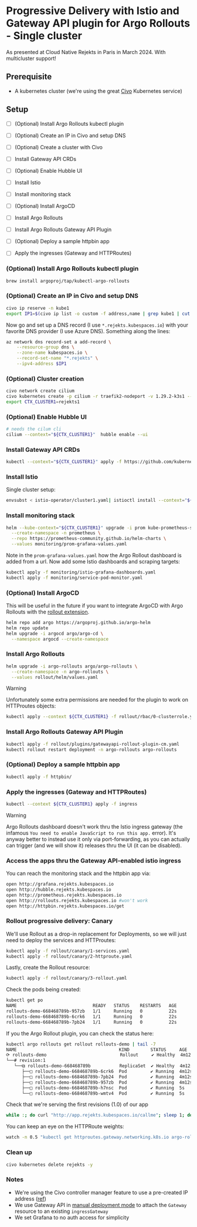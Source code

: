 # Progressive Delivery with Istio and Gateway API plugin for Argo Rollouts - Single cluster

As presented at Cloud Native Rejekts in Paris in March 2024. With multicluster support!

## Prerequisite

- A kubernetes cluster (we're using the great [Civo](https://www.civo.com) Kubernetes service)

## Setup

- [ ] (Optional) Install Argo Rollouts kubectl plugin
- [ ] (Optional) Create an IP in Civo and setup DNS
- [ ] (Optional) Create a cluster with Civo
- [ ] Install Gateway API CRDs
- [ ] (Optional) Enable Hubble UI
- [ ] Install Istio
- [ ] Install monitoring stack
- [ ] (Optional) Install ArgoCD
- [ ] Install Argo Rollouts
- [ ] Install Argo Rollouts Gateway API Plugin
- [ ] (Optional) Deploy a sample httpbin app
- [ ] Apply the ingresses (Gateway and HTTPRoutes)


### (Optional) Install Argo Rollouts kubectl plugin

```bash
brew install argoproj/tap/kubectl-argo-rollouts
```

### (Optional) Create an IP in Civo and setup DNS

```bash
civo ip reserve -n kube1
export IP1=$(civo ip list -o custom -f address,name | grep kube1 | cut -f1 -d",")
```

Now go and set up a DNS record (I use `*.rejekts.kubespaces.io`) with your favorite DNS provider (I use Azure DNS). Something along the lines:

```bash
az network dns record-set a add-record \
    --resource-group dns \
    --zone-name kubespaces.io \
    --record-set-name "*.rejekts" \
    --ipv4-address $IP1
```

### (Optional) Cluster creation

```bash
civo network create cilium
civo kubernetes create -p cilium -r traefik2-nodeport -v 1.29.2-k3s1 --merge --save --switch --wait rejekts1
export CTX_CLUSTER1=rejekts1
```

### (Optional) Enable Hubble UI

```bash
# needs the cilum cli
cilium --context="${CTX_CLUSTER1}"  hubble enable --ui
```

### Install Gateway API CRDs

```bash
kubectl --context="${CTX_CLUSTER1}" apply -f https://github.com/kubernetes-sigs/gateway-api/releases/download/v1.0.0/experimental-install.yaml
```

### Install Istio

Single cluster setup:

```bash
envsubst < istio-operator/cluster1.yaml| istioctl install --context="${CTX_CLUSTER1}" -y -f -
```

### Install monitoring stack

```bash
helm --kube-context="${CTX_CLUSTER1}" upgrade -i prom kube-prometheus-stack \
  --create-namespace -n prometheus \
  --repo https://prometheus-community.github.io/helm-charts \
  --values monitoring/prom-grafana-values.yaml
```

Note in the `prom-grafana-values.yaml` how the Argo Rollout dashboard is added from a url. Now add some Istio dashboards and scraping targets:

```bash
kubectl apply -f monitoring/istio-grafana-dashboards.yaml
kubectl apply -f monitoring/service-pod-monitor.yaml
```

### (Optional) Install ArgoCD

This will be useful in the future if you want to integrate ArgoCD with Argo Rollouts with the [rollout extension](https://github.com/argoproj-labs/rollout-extension?tab=readme-ov-file).

```bash
helm repo add argo https://argoproj.github.io/argo-helm
helm repo update
helm upgrade -i argocd argo/argo-cd \
  --namespace argocd --create-namespace
```

### Install Argo Rollouts

```bash
helm upgrade -i argo-rollouts argo/argo-rollouts \
  --create-namespace -n argo-rollouts \
  --values rollout/helm/values.yaml
```

> [!WARNING]
> Unfortunately some extra permissions are needed for the plugin to work on HTTProutes objects:

```bash
kubectl apply --context ${CTX_CLUSTER1} -f rollout/rbac/0-clusterrole.yaml
```

### Install Argo Rollouts Gateway API Plugin

```bash
kubectl apply -f rollout/plugins/gatewayapi-rollout-plugin-cm.yaml
kubectl rollout restart deployment -n argo-rollouts argo-rollouts
```

### (Optional) Deploy a sample httpbin app

```bash
kubectl apply -f httpbin/
```

### Apply the ingresses (Gateway and HTTPRoutes)

```bash
kubectl --context ${CTX_CLUSTER1} apply -f ingress
```

> [!WARNING]
> Argo Rollouts dashboard doesn't work thru the Istio ingress gateway (the infamous `You need to enable JavaScript to run this app.` error). It's anyway better to instead use it only via port-forwarding, as you can actually can trigger (and we will show it) releases thru the UI (it can be disabled).


### Access the apps thru the Gateway API-enabled istio ingress

You can reach the monitoring stack and the httpbin app via:

```bash
open http://grafana.rejekts.kubespaces.io
open http://hubble.rejekts.kubespaces.io
open http://prometheus.rejekts.kubespaces.io
open http://rollouts.rejekts.kubespaces.io #won't work
open http://httpbin.rejekts.kubespaces.io/get
```

### Rollout progressive delivery: Canary

We'll use Rollout as a drop-in replacement for Deployments, so we will just need to deploy the services and HTTProutes:

```bash
kubectl apply -f rollout/canary/1-services.yaml
kubectl apply -f rollout/canary/2-httproute.yaml
```

Lastly, create the Rollout resource:

```bash
kubectl apply -f rollout/canary/3-rollout.yaml
```

Check the pods being created:

```bash
kubectl get po
NAME                             READY   STATUS    RESTARTS   AGE
rollouts-demo-668468789b-957zb   1/1     Running   0          22s
rollouts-demo-668468789b-6crk6   1/1     Running   0          22s
rollouts-demo-668468789b-7pb24   1/1     Running   0          22s
```

If you the Argo Rollout plugin, you can check the status here:

```bash
kubectl argo rollouts get rollout rollouts-demo | tail -7
NAME                                       KIND        STATUS     AGE    INFO
⟳ rollouts-demo                            Rollout     ✔ Healthy  4m12s
└──# revision:1
   └──⧉ rollouts-demo-668468789b           ReplicaSet  ✔ Healthy  4m12s  stable
      ├──□ rollouts-demo-668468789b-6crk6  Pod         ✔ Running  4m12s  ready:1/1
      ├──□ rollouts-demo-668468789b-7pb24  Pod         ✔ Running  4m12s  ready:1/1
      ├──□ rollouts-demo-668468789b-957zb  Pod         ✔ Running  4m12s  ready:1/1
      ├──□ rollouts-demo-668468789b-h7nsc  Pod         ✔ Running  5s     ready:1/1
      └──□ rollouts-demo-668468789b-wmtv4  Pod         ✔ Running  5s     ready:1/1
```

Check that we're serving the first revisions (1.0) of our app

```bash
while :; do curl "http://app.rejekts.kubespaces.io/callme"; sleep 1; done
```


You can keep an eye on the HTTPRoute weights:

```bash
watch -n 0.5 "kubectl get httproutes.gateway.networking.k8s.io argo-rollouts-http-route -o json | jq '.spec.rules[].backendRefs'"
```

### Clean up

```bash
civo kubernetes delete rejekts -y
```

### Notes

- We're using the Civo controller manager feature to use a pre-created IP address ([ref](https://github.com/civo/civo-cloud-controller-manager))
- We use Gateway API in [manual deployment mode](https://istio.io/latest/docs/tasks/traffic-management/ingress/gateway-api/#manual-deployment) to attach the `Gateway` resource to an existing `ingressGateway`
- We set Grafana to no auth access for simplicity
